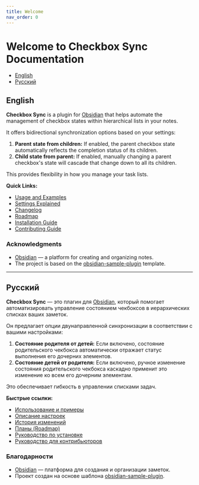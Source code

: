 ```yaml
---
title: Welcome
nav_order: 0
---
```

# Welcome to Checkbox Sync Documentation

- [English](#english)
- [Русский](#русский)

## English

**Checkbox Sync** is a plugin for [Obsidian](https://obsidian.md/) that helps automate the management of checkbox states within hierarchical lists in your notes.

It offers bidirectional synchronization options based on your settings:
1.  **Parent state from children:** If enabled, the parent checkbox state automatically reflects the completion status of its children.
2.  **Child state from parent:** If enabled, manually changing a parent checkbox's state will cascade that change down to all its children.

This provides flexibility in how you manage your task lists.

**Quick Links:**
*   [Usage and Examples](usage.md)
*   [Settings Explained](settings.md)
*   [Changelog](changelog.md)
*   [Roadmap](roadmap.md)
*   [Installation Guide](installation.md)
*   [Contributing Guide](contributing.md)

### Acknowledgments
*   [Obsidian](https://obsidian.md/) — a platform for creating and organizing notes.
*   The project is based on the [obsidian-sample-plugin](https://github.com/obsidianmd/obsidian-sample-plugin) template.

---

## Русский

**Checkbox Sync** — это плагин для [Obsidian](https://obsidian.md/), который помогает автоматизировать управление состоянием чекбоксов в иерархических списках ваших заметок.

Он предлагает опции двунаправленной синхронизации в соответствии с вашими настройками:
1.  **Состояние родителя от детей:** Если включено, состояние родительского чекбокса автоматически отражает статус выполнения его дочерних элементов.
2.  **Состояние детей от родителя:** Если включено, ручное изменение состояния родительского чекбокса каскадно применит это изменение ко всем его дочерним элементам.

Это обеспечивает гибкость в управлении списками задач.

**Быстрые ссылки:**
*   [Использование и примеры](usage.md)
*   [Описание настроек](settings.md)
*   [История изменений](changelog.md)
*   [Планы (Roadmap)](roadmap.md)
*   [Руководство по установке](installation.md)
*   [Руководство для контрибьюторов](contributing.md)

### Благодарности
*   [Obsidian](https://obsidian.md/) — платформа для создания и организации заметок.
*   Проект создан на основе шаблона [obsidian-sample-plugin](https://github.com/obsidianmd/obsidian-sample-plugin).